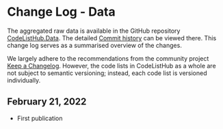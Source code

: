# Change Log - Data

The aggregated raw data is available in the GitHub repository [CodeListHub.Data](https://github.com/openpotato/codelisthub.data). The detailed [Commit history](https://github.com/openpotato/codelisthub.data/commits/develop/) can be viewed there. This change log serves as a summarised overview of the changes.

We largely adhere to the recommendations from the community project [Keep a Changelog](https://keepachangelog.com). However, the code lists in CodeListHub as a whole are not subject to semantic versioning; instead, each code list is versioned individually.

## February 21, 2022

+ First publication
